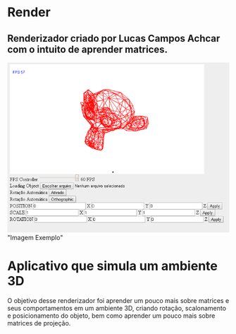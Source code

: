 # Render
## Renderizador criado por Lucas Campos Achcar com o intuito de aprender matrices.
<img src="https://raw.githubusercontent.com/AchcarLucas/Render/master/img/example.png"> "Imagem Exemplo"</img>
# Aplicativo que simula um ambiente 3D

O objetivo desse renderizador foi aprender um pouco mais sobre matrices e seus comportamentos em um ambiente 3D, criando rotação, scalonamento e posicionamento do objeto, bem como aprender um pouco mais sobre matrices de projeção.
